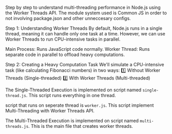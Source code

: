 Step by step to understand multi-threading performance in Node.js using the Worker Threads API. The module system used is Common JS in order to not involving package.json and other unneccesary configs.

Step 1: Understanding Worker Threads
By default, Node.js runs in a single thread, meaning it can handle only one task at a time. However, we can use Worker Threads to run CPU-intensive tasks in parallel.

Main Process: Runs JavaScript code normally.
Worker Thread: Runs separate code in parallel to offload heavy computations.

Step 2: Creating a Heavy Computation Task
We'll simulate a CPU-intensive task (like calculating Fibonacci numbers) in two ways:
1️⃣ Without Worker Threads (Single-threaded)
2️⃣ With Worker Threads (Multi-threaded)

The Single-Threaded Execution is implemented on script named `single-thread.js`. This script runs everything in one thread.

script that runs on seperate thread is `worker.js`. This script implement Multi-Threading with Worker Threads API.

The Multi-Threaded Execution is implemented on script named `multi-threads.js`. This is the main file that creates worker threads.

